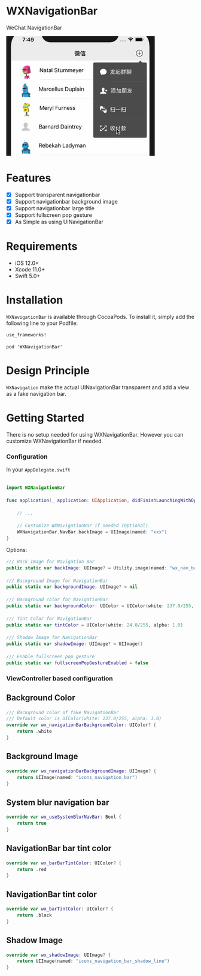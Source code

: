# WXNavigationBar
WeChat NavigationBar

![](Assets/navigationbar01.gif)

# Features

- [x] Support transparent navigationbar
- [x] Support navigationbar background image
- [x] Support navigationbar large title
- [x] Support fullscreen pop gesture
- [x] As Simple as using UINavigationBar 
 
# Requirements

- iOS 12.0+
- Xcode 11.0+
- Swift 5.0+

# Installation

`WXNavigationBar` is available through CocoaPods. To install it, simply add the following line to your Podfile:

```
use_frameworks!

pod 'WXNavigationBar'
```

# Design Principle

`WXNavigation` make the actual UINavigationBar transparent and add a view as a fake navigation bar. 

# Getting Started

There is no setup needed for using WXNavigationBar. However you can customize WXNavigationBar if needed.

### Configuration

In your `AppDelegate.swift`

```swift

import WXNavigationBar

func application(_ application: UIApplication, didFinishLaunchingWithOptions launchOptions: [UIApplication.LaunchOptionsKey: Any]?) -> Bool {

    // ...
    
    // Customize WXNavigationBar if needed (Optional)
    WXNavigationBar.NavBar.backImage = UIImage(named: "xxx")
}

```

Options:

```swift
/// Back Image for Navigation Bar
public static var backImage: UIImage? = Utility.image(named: "wx_nav_back")
        
/// Background Image for NavigationBar
public static var backgroundImage: UIImage? = nil

/// Background color for NavigationBar
public static var backgroundColor: UIColor = UIColor(white: 237.0/255, alpha: 1.0)

/// Tint Color for NavigationBar
public static var tintColor = UIColor(white: 24.0/255, alpha: 1.0)

/// Shadow Image for NavigationBar
public static var shadowImage: UIImage? = UIImage()

/// Enable fullscreen pop gesture
public static var fullscreenPopGestureEnabled = false
```

### ViewController based configuration

Background Color
---

```swift
/// Background color of fake NavigationBar
/// Default color is UIColor(white: 237.0/255, alpha: 1.0)
override var wx_navigationBarBackgroundColor: UIColor? {
    return .white
}
```

Background Image
---

```swift
override var wx_navigationBarBackgroundImage: UIImage? {
    return UIImage(named: "icons_navigation_bar")
}
```

System blur navigation bar
---

```swift
override var wx_useSystemBlurNavBar: Bool {
    return true
}
```

NavigationBar bar tint color
---

```swift
override var wx_barBarTintColor: UIColor? {
    return .red
}
```

NavigationBar tint color
---

```swift
override var wx_barTintColor: UIColor? {
    return .black
}
```

Shadow Image
---

```swift
override var wx_shadowImage: UIImage? {
    return UIImage(named: "icons_navigation_bar_shadow_line")
}
```
